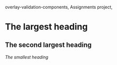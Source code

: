 

overlay-validation-components, Assignments project,
# The largest heading
## The second largest heading
###### The smallest heading
